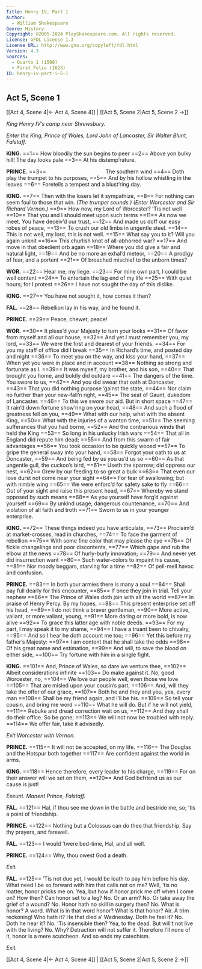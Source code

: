 ```yaml
---
Title: Henry IV, Part 1
Author: 
  - William Shakespeare
Genre: History
Copyright: ©2005-2024 PlayShakespeare.com. All rights reserved.
License: GFDL License 1.3
License URL: http://www.gnu.org/copyleft/fdl.html
Version: 4.3
Sources:
  - Quarto 1 (1598)
  - First Folio (1623)
ID: henry-iv-part-i-5-1
---
```


## Act 5, Scene 1
[[Act 4, Scene 4|← Act 4, Scene 4]] | [[Act 5, Scene 2|Act 5, Scene 2 →]]

*King Henry IV’s camp near Shrewsbury.*

*Enter the King, Prince of Wales, Lord John of Lancaster, Sir Walter Blunt, Falstaff.*

**KING.**
==1== How bloodily the sun begins to peer
==2== Above yon bulky hill! The day looks pale
==3== At his distemp’rature.

**PRINCE.**
==3==            The southern wind
==4== Doth play the trumpet to his purposes,
==5== And by his hollow whistling in the leaves
==6== Foretells a tempest and a blust’ring day.

**KING.**
==7== Then with the losers let it sympathize,
==8== For nothing can seem foul to those that win.
*(The trumpet sounds.)*
*(Enter Worcester and Sir Richard Vernon.)*
==9== How now, my Lord of Worcester? ’Tis not well
==10== That you and I should meet upon such terms
==11== As now we meet. You have deceiv’d our trust,
==12== And made us doff our easy robes of peace,
==13== To crush our old limbs in ungentle steel.
==14== This is not well, my lord, this is not well.
==15== What say you to it? Will you again unknit
==16== This churlish knot of all-abhorred war?
==17== And move in that obedient orb again
==18== Where you did give a fair and natural light,
==19== And be no more an exhal’d meteor,
==20== A prodigy of fear, and a portent
==21== Of broached mischief to the unborn times?

**WOR.**
==22== Hear me, my liege.
==23== For mine own part, I could be well content
==24== To entertain the lag end of my life
==25== With quiet hours; for I protest
==26== I have not sought the day of this dislike.

**KING.**
==27== You have not sought it, how comes it then?

**FAL.**
==28== Rebellion lay in his way, and he found it.

**PRINCE.**
==29== Peace, chewet, peace!

**WOR.**
==30== It pleas’d your Majesty to turn your looks
==31== Of favor from myself and all our house,
==32== And yet I must remember you, my lord,
==33== We were the first and dearest of your friends.
==34== For you my staff of office did I break
==35== In Richard’s time, and posted day and night
==36== To meet you on the way, and kiss your hand,
==37== When yet you were in place and in account
==38== Nothing so strong and fortunate as I.
==39== It was myself, my brother, and his son,
==40== That brought you home, and boldly did outdare
==41== The dangers of the time. You swore to us,
==42== And you did swear that oath at Doncaster,
==43== That you did nothing purpose ’gainst the state,
==44== Nor claim no further than your new-fall’n right,
==45== The seat of Gaunt, dukedom of Lancaster.
==46== To this we swore our aid. But in short space
==47== It rain’d down fortune show’ring on your head,
==48== And such a flood of greatness fell on you,
==49== What with our help, what with the absent King,
==50== What with the injuries of a wanton time,
==51== The seeming sufferances that you had borne,
==52== And the contrarious winds that held the King
==53== So long in his unlucky Irish wars
==54== That all in England did repute him dead;
==55== And from this swarm of fair advantages
==56== You took occasion to be quickly wooed
==57== To gripe the general sway into your hand,
==58== Forgot your oath to us at Doncaster,
==59== And being fed by us you us’d us so
==60== As that ungentle gull, the cuckoo’s bird,
==61== Useth the sparrow; did oppress our nest,
==62== Grew by our feeding to so great a bulk
==63== That even our love durst not come near your sight
==64== For fear of swallowing; but with nimble wing
==65== We were enforc’d for safety sake to fly
==66== Out of your sight and raise this present head,
==67== Whereby we stand opposed by such means
==68== As you yourself have forg’d against yourself
==69== By unkind usage, dangerous countenance,
==70== And violation of all faith and troth
==71== Sworn to us in your younger enterprise.

**KING.**
==72== These things indeed you have articulate,
==73== Proclaim’d at market-crosses, read in churches,
==74== To face the garment of rebellion
==75== With some fine color that may please the eye
==76== Of fickle changelings and poor discontents,
==77== Which gape and rub the elbow at the news
==78== Of hurly-burly innovation;
==79== And never yet did insurrection want
==80== Such water-colors to impaint his cause,
==81== Nor moody beggars, starving for a time
==82== Of pell-mell havoc and confusion.

**PRINCE.**
==83== In both your armies there is many a soul
==84== Shall pay full dearly for this encounter,
==85== If once they join in trial. Tell your nephew
==86== The Prince of Wales doth join with all the world
==87== In praise of Henry Percy. By my hopes,
==88== This present enterprise set off his head,
==89== I do not think a braver gentleman,
==90== More active, valiant, or more valiant, young,
==91== More daring or more bold, is now alive
==92== To grace this latter age with noble deeds.
==93== For my part, I may speak it to my shame,
==94== I have a truant been to chivalry,
==95== And so I hear he doth account me too;
==96== Yet this before my father’s Majesty:
==97== I am content that he shall take the odds
==98== Of his great name and estimation,
==99== And will, to save the blood on either side,
==100== Try fortune with him in a single fight.

**KING.**
==101== And, Prince of Wales, so dare we venture thee,
==102== Albeit considerations infinite
==103== Do make against it. No, good Worcester, no,
==104== We love our people well, even those we love
==105== That are misled upon your cousin’s part,
==106== And, will they take the offer of our grace,
==107== Both he and they and you, yea, every man
==108== Shall be my friend again, and I’ll be his.
==109== So tell your cousin, and bring me word
==110== What he will do. But if he will not yield,
==111== Rebuke and dread correction wait on us,
==112== And they shall do their office. So be gone;
==113== We will not now be troubled with reply.
==114== We offer fair, take it advisedly.

*Exit Worcester with Vernon.*

**PRINCE.**
==115== It will not be accepted, on my life.
==116== The Douglas and the Hotspur both together
==117== Are confident against the world in arms.

**KING.**
==118== Hence therefore, every leader to his charge,
==119== For on their answer will we set on them,
==120== And God befriend us as our cause is just!

*Exeunt. Manent Prince, Falstaff.*

**FAL.**
==121== Hal, if thou see me down in the battle and bestride me, so; ’tis a point of friendship.

**PRINCE.**
==122== Nothing but a Colossus can do thee that friendship. Say thy prayers, and farewell.

**FAL.**
==123== I would ’twere bed-time, Hal, and all well.

**PRINCE.**
==124== Why, thou owest God a death.

*Exit.*

**FAL.**
==125== ’Tis not due yet, I would be loath to pay him before his day. What need I be so forward with him that calls not on me? Well, ’tis no matter, honor pricks me on. Yea, but how if honor prick me off when I come on? How then? Can honor set to a leg? No. Or an arm? No. Or take away the grief of a wound? No. Honor hath no skill in surgery then? No. What is honor? A word. What is in that word honor? What is that honor? Air. A trim reckoning! Who hath it? He that died a’ Wednesday. Doth he feel it? No. Doth he hear it? No. ’Tis insensible then? Yea, to the dead. But will’t not live with the living? No. Why? Detraction will not suffer it. Therefore I’ll none of it, honor is a mere scutcheon. And so ends my catechism.

*Exit.*

[[Act 4, Scene 4|← Act 4, Scene 4]] | [[Act 5, Scene 2|Act 5, Scene 2 →]]
